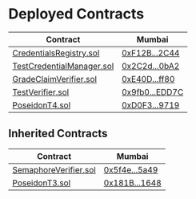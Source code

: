 # Deployed Contracts

| Contract | Mumbai |
| -------- | ------ |
| [CredentialsRegistry.sol](../packages/contracts/contracts/CredentialsRegistry.sol) | [0xF12B...2C44](https://mumbai.polygonscan.com/address/0xF12B8dAeDe57273C40b8dcD75Fa1796C21Aa2C44) |
| [TestCredentialManager.sol](../packages/contracts/contracts/managers/TestCredentialManager.sol) | [0x2C2d...0bA2](https://mumbai.polygonscan.com/address/0x2C2d9CfFec552753E6438380aEb4449672240bA2) |
| [GradeClaimVerifier.sol](../packages/contracts/contracts/base/GradeClaimVerifier.sol) | [0xE40D...ff80](https://mumbai.polygonscan.com/address/0xE40D9779fc591BB2CBB97EdbeB4adbD1f8F9ff80) |
| [TestVerifier.sol](../packages/contracts/contracts/managers/verifiers/TestVerifier.sol) | [0x9fb0...EDD7C](https://mumbai.polygonscan.com/address/0x9fb0e4f0ed3CAB75B358463a66bE738690AEDD7C) |
| [PoseidonT4.sol](../packages/contracts/contracts/libs/Poseidon.sol) | [0xD0F3...9719](https://mumbai.polygonscan.com/address/0xD0F32Ad818d3E235B1Da8383168e94B317889719) |

## Inherited Contracts

| Contract | Mumbai |
| -------- | ------ |
| [SemaphoreVerifier.sol](https://github.com/semaphore-protocol/semaphore/blob/main/packages/contracts/contracts/base/SemaphoreVerifier.sol) | [0x5f4e...5a49](https://mumbai.polygonscan.com/address/0x5f4edC58142f4395D1D536e793137A0252dA5a49) |
| [PoseidonT3.sol](../packages/contracts/contracts/libs/Poseidon.sol) | [0x181B...1648](https://mumbai.polygonscan.com/address/0x181B7f34538cE3BceC68597d4A212aB3f7881648) |
